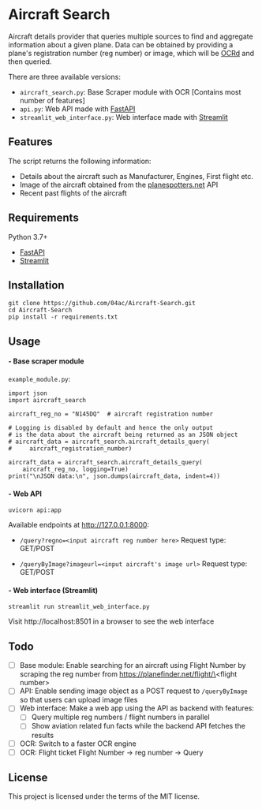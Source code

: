 # Aircraft Search

Aircraft details provider that queries multiple sources to find and aggregate information about a given plane. Data can be obtained by providing a plane's registration number (reg number) or image, which will be [OCRd](https://en.wikipedia.org/wiki/Optical_character_recognition) and then queried.

There are three available versions:

- `aircraft_search.py`: Base Scraper module with OCR [Contains most number of features]
- `api.py`: Web API made with [FastAPI](https://github.com/tiangolo/fastapi/)
- `streamlit_web_interface.py`: Web interface made with [Streamlit](https://github.com/streamlit/streamlit)

## Features

The script returns the following information:

- Details about the aircraft such as Manufacturer, Engines, First flight etc.
- Image of the aircraft obtained from the [planespotters.net](https://www.planespotters.net/photo/api) API
- Recent past flights of the aircraft

## Requirements

Python 3.7+

- [FastAPI](https://github.com/tiangolo/fastapi/)
- [Streamlit](https://github.com/streamlit/streamlit)

## Installation

```
git clone https://github.com/04ac/Aircraft-Search.git
cd Aircraft-Search
pip install -r requirements.txt
```

## Usage

#### - Base scraper module

`example_module.py`:

```
import json
import aircraft_search

aircraft_reg_no = "N145DQ"  # aircraft registration number

# Logging is disabled by default and hence the only output
# is the data about the aircraft being returned as an JSON object
# aircraft_data = aircraft_search.aircraft_details_query(
#     aircraft_registration_number)

aircraft_data = aircraft_search.aircraft_details_query(
    aircraft_reg_no, logging=True)
print("\nJSON data:\n", json.dumps(aircraft_data, indent=4))

```

#### - Web API

```
uvicorn api:app
```

Available endpoints at http://127.0.0.1:8000:

- `/query?regno=<input aircraft reg number here>` Request type: GET/POST

- `/queryByImage?imageurl=<input aircraft's image url>` Request type: GET/POST

#### - Web interface (Streamlit)

```
streamlit run streamlit_web_interface.py
```

Visit http://localhost:8501 in a browser to see the web interface

## Todo

- [ ] Base module: Enable searching for an aircraft using Flight Number by scraping the reg number from https://planefinder.net/flight/\<flight number\>
- [ ] API: Enable sending image object as a POST request to `/queryByImage` so that users can upload image files
- [ ] Web interface: Make a web app using the API as backend with features:
  - [ ] Query multiple reg numbers / flight numbers in parallel
  - [ ] Show aviation related fun facts while the backend API fetches the results
- [ ] OCR: Switch to a faster OCR engine
- [ ] OCR: Flight ticket Flight Number -> reg number -> Query

## License

This project is licensed under the terms of the MIT license.
